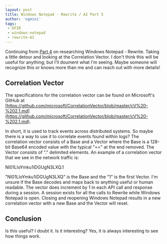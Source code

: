 ```yaml
---
layout: post
title: Windows Notepad - Rewrite / AI Part 5
author: 'ogmini'
tags:
 - DFIR
 - windows-notepad
 - rewrite-AI
---
```


Continuing from [Part 4](https://ogmini.github.io/2025/03/18/Windows-Notepad-Rewrite-Part-4.html) on researching Windows Notepad - Rewrite. Taking a little detour and looking at the Correlation Vector. I don't think this will be useful for anything; but I'll doument what I'm seeing. Maybe someone will recognize this or knows more than me and can reach out with more details!

## Correlation Vector

The specifications for the correlation vector can be found on Microsoft's GitHub at [https://github.com/microsoft/CorrelationVector/blob/master/cV%20-%202.1.md](https://github.com/microsoft/CorrelationVector/blob/master/cV%20-%202.1.md).

In short, it is used to track events across distributed systems. So maybe there is a way to use it to correlate events found within logs? The correlation vector consists of a Base and a Vector where the Base is a 128-bit Base64 encoded value with the typical "==" at the end removed. The Vector consists of "." delimited elements. An example of a correlation vector that we see in the network traffic is:

NI01LloYmku1iDGUgN3LXQ.1

"NI01LloYmku1iDGUgN3LXQ" is the Base and the "1" is the first Vector. I'm unsure if the Base decodes and maps back to anything useful or human readable. The vector does increment by 1 in each API call and response during a session. A session exists for all the calls to Rewrite while Windows Notepad is open. Closing and reopening Windows Notepad results in a new correlation vector with a new Base and the Vector will reset.

## Conclusion

Is this useful? I doubt it. Is it interesting? Yes, it is always interesting to see how things work. 

